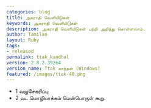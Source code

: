 ```yaml
---
categories: blog
title: அகராதி வெளியிடுகள்
keywords: அகராதி வெளியிடுகள்
description: அகராதி வெளியிடுகள் பற்றி அறிந்து கொள்ளலாம்.
author: Tamilan
layout: Ruby
tags: 
- released
permalink: ttak_kandhal
version: 2.8.2.39264 
version_name: Ttak காந்தள் (Windows)
featured: /images/ttak-48.png
---
```


- 1 வழுசேகரிப்பு
- 2 வட மொழியாக்கம் மென்பொருள் கூறு.
